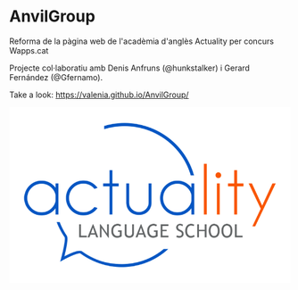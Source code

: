 # AnvilGroup
Reforma de la pàgina web de l'acadèmia d'anglès Actuality per concurs Wapps.cat

Projecte col·laboratiu amb Denis Anfruns (@hunkstalker) i Gerard Fernández (@Gfernamo).

Take a look:
https://valenia.github.io/AnvilGroup/

![alt text](https://github.com/valenia/AnvilGroup/blob/main/assets/img/icon_800x500.png?raw=true)
